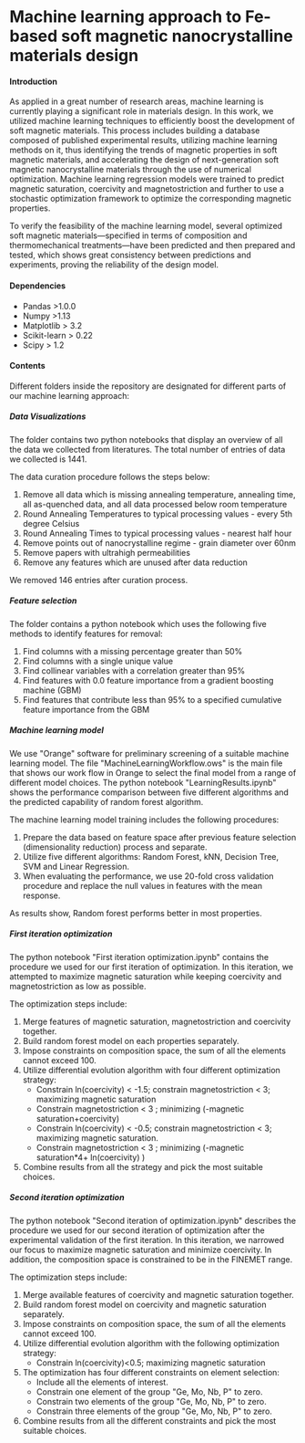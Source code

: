 # Machine learning approach to Fe-based soft magnetic nanocrystalline materials design

#### Introduction

As  applied  in  a  great  number  of  research  areas,  machine  learning  is  currently  playing  a significant role in materials design.  In this work, we utilized machine learning techniques to efficiently boost the development of soft magnetic materials.  This process includes building a database composed of published experimental results, utilizing machine learning methods on  it,  thus  identifying  the  trends  of  magnetic  properties  in  soft  magnetic  materials,  and accelerating the design of next-generation soft magnetic nanocrystalline materials through the  use  of  numerical  optimization.   Machine  learning  regression  models  were  trained  to predict magnetic saturation, coercivity and magnetostriction and further to use a stochastic optimization framework to optimize the corresponding magnetic properties.

To  verify  the  feasibility  of  the  machine  learning  model,  several  optimized  soft  magnetic materials—specified in terms of composition and thermomechanical treatments—have been predicted and then prepared and tested, which shows great consistency between predictions and experiments, proving the reliability of the design model.

#### Dependencies

- Pandas >1.0.0
- Numpy >1.13
- Matplotlib > 3.2
- Scikit-learn > 0.22
- Scipy > 1.2

#### Contents 

Different folders inside the repository are designated for different parts of our machine learning approach:

##### Data Visualizations

The folder contains two python notebooks that display an overview of all the data we collected from literatures. The total number of entries of data we collected is 1441. 

The data curation procedure follows the steps below:

1. Remove all data which is missing annealing temperature, annealing time, all as-quenched data, and all data processed below room temperature
2. Round Annealing Temperatures to typical processing values - every 5th degree Celsius
3. Round Annealing Times to typical processing values - nearest half hour
4. Remove points out of nanocrystalline regime - grain diameter over 60nm
5. Remove papers with ultrahigh permeabilities
6. Remove any features which are unused after data reduction

We removed 146 entries after curation process.

##### Feature selection

The folder contains a python notebook which uses the following five methods to identify features for removal:

1. Find columns with a missing percentage greater than 50%
2. Find columns with a single unique value
3. Find collinear variables with a correlation greater than 95%
4. Find features with 0.0 feature importance from a gradient boosting machine (GBM)
5. Find features that contribute less than 95% to a specified cumulative feature importance from the GBM

##### Machine learning model 

We use "Orange" software for preliminary screening of a suitable machine learning model. The file "MachineLearningWorkflow.ows" is the main file that shows our work flow in Orange to select the final model from a range of different model choices. The python notebook "LearningResults.ipynb" shows the performance comparison between five different algorithms and the predicted capability of random forest algorithm. 

The machine learning model training includes the following procedures: 

1. Prepare the data based on feature space after previous feature selection (dimensionality reduction) process and separate.
2. Utilize five different algorithms: Random Forest, kNN, Decision Tree,  SVM and Linear Regression.
3. When evaluating the performance, we use 20-fold cross validation procedure and replace the null values in features with the mean response.

As results show, Random forest performs better in most properties. 

##### First iteration optimization

The python notebook "First iteration optimization.ipynb" contains the procedure we used for our first iteration of optimization.  In this iteration, we attempted to maximize magnetic saturation while keeping coercivity and magnetostriction as low as possible. 

The optimization steps include:

1. Merge features of magnetic saturation, magnetostriction and coercivity together.
2. Build random forest model on each properties separately.
3. Impose constraints on composition space, the sum of all the elements cannot exceed 100.
4. Utilize differential evolution algorithm with four different optimization strategy:
   - Constrain ln(coercivity) < -1.5; constrain magnetostriction < 3; maximizing magnetic saturation
   - Constrain magnetostriction < 3 ; minimizing (-magnetic saturation+coercivity)
   - Constrain ln(coercivity) < -0.5; constrain magnetostriction < 3; maximizing magnetic saturation.
   - Constrain magnetostriction < 3 ; minimizing (-magnetic saturation*4+ ln(coercivity) )
5. Combine results from all the strategy and pick the most suitable choices. 

##### Second iteration optimization

The python notebook "Second iteration of optimization.ipynb" describes the procedure we used for our second iteration of optimization after the experimental validation of the first iteration. In this iteration, we narrowed our focus to maximize magnetic saturation and minimize coercivity. In addition, the composition space is constrained to be in the FINEMET range. 

The optimization steps include:

1. Merge available features of coercivity and magnetic saturation together. 
2. Build random forest model on coercivity and magnetic saturation separately. 
3. Impose constraints on composition space, the sum of all the elements cannot exceed 100.
4. Utilize differential evolution algorithm with the following optimization strategy:
   - Constrain ln(coercivity)<0.5; maximizing magnetic saturation
5. The optimization has four different constraints on element selection:
   - Include all the elements of interest.
   - Constrain one element of the group "Ge, Mo, Nb, P" to zero.
   - Constrain two elements of the group "Ge, Mo, Nb, P" to zero.
   - Constrain three elements of the group "Ge, Mo, Nb, P" to zero.
6. Combine results from all the different constraints and pick the most suitable choices. 



